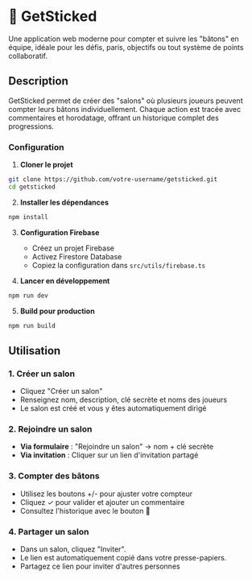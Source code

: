 # 🎯 GetSticked

Une application web moderne pour compter et suivre les "bâtons" en équipe, idéale pour les défis, paris, objectifs ou tout système de points collaboratif.

## Description

GetSticked permet de créer des "salons" où plusieurs joueurs peuvent compter leurs bâtons individuellement. Chaque action est tracée avec commentaires et horodatage, offrant un historique complet des progressions.

### Configuration

1. **Cloner le projet**
```bash
git clone https://github.com/votre-username/getsticked.git
cd getsticked
```

2. **Installer les dépendances**
```bash
npm install
```

3. **Configuration Firebase**
   - Créez un projet Firebase
   - Activez Firestore Database
   - Copiez la configuration dans `src/utils/firebase.ts`

4. **Lancer en développement**
```bash
npm run dev
```

5. **Build pour production**
```bash
npm run build
```

## Utilisation

### 1. Créer un salon
- Cliquez "Créer un salon"
- Renseignez nom, description, clé secrète et noms des joueurs
- Le salon est créé et vous y êtes automatiquement dirigé

### 2. Rejoindre un salon
- **Via formulaire** : "Rejoindre un salon" → nom + clé secrète
- **Via invitation** : Cliquer sur un lien d'invitation partagé

### 3. Compter des bâtons
- Utilisez les boutons +/- pour ajuster votre compteur
- Cliquez ✓ pour valider et ajouter un commentaire
- Consultez l'historique avec le bouton 📜

### 4. Partager un salon
- Dans un salon, cliquez "Inviter".
- Le lien est automatiquement copié dans votre presse-papiers.
- Partagez ce lien pour inviter d'autres personnes